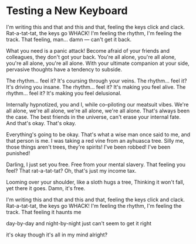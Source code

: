 # Testing a New Keyboard

I'm writing this and that and this and that, feeling the keys click and clack.
Rat-a-tat-tat, the keys go WHACK! I'm feeling the rhythm, I'm feeling the track.
That feeling, man... damn — can't get it back.

What you need is a panic attack!
Become afraid of your friends and colleagues, they don't got your back.
You're all alone, you're all alone, you're all alone, you're all alone.
With your ultimate companion at your side, pervasive thoughts have a tendency to subside.

The rhythm... feel it? It's coursing through your veins.
The rhythm... feel it? It's driving you insane.
The rhythm... feel it? It's making you feel alive.
The rhythm... feel it? It's making you feel delusional.

Internally hypnotized, you and I, while co–piloting our meatsuit vibes.
We're all alone, we're all alone, we're all alone, we're all alone.
That's always been the case.
The best friends in the universe, can't erase your internal fate.
And that's okay. That's okay.

Everything's going to be okay.
That's what a wise man once said to me,
and that person is me.
I was taking a red vine from an ayhuasca tree.
Silly me, those things aren't trees, they're spirits!
I've been robbed! I've been punished!

Darling, I just set you free.
Free from your mental slavery.
That feeling you feel? That rat-a-tat-tat?
Oh, that's just my income tax.

Looming over your shoulder, like a sloth hugs a tree,
Thinking it won't fall, yet there it goes. Damn, it's free.

I'm writing this and that and this and that, feeling the keys click and clack.
Rat-a-tat-tat, the keys go WHACK! I'm feeling the rhythm, I'm feeling the track.
That feeling
it haunts me

day-by-day
and night-by-night
just can't seem to get it right

it's okay though
it's all in my mind
alright?

